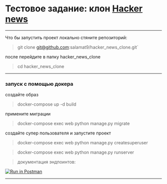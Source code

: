 <h1>Тестовое задание: клон <a href="https://news.ycombinator.com/">Hacker news</a></h1>
<hr>

<p>Что бы запустить проект локально стяните репозиторий:</p>

> git clone git@github.com:salamat9/hacker_news_clone.git`

<p>после перейдите в папку hacker_news_clone</p>

> cd hacker_news_clone

<hr>
<h3>запуск с помощью докера</h3>

<p>создайте образ</p>

> docker-compose up -d build

<p>примените миграции</p>

> docker-compose exec web python manage.py migrate

<p>создайте супер пользователя и запустите проект</p>

> docker-compose exec web python manage.py createsuperuser

> docker-compose exec web python manage.py runserver

> документация эндпоинтов:

[![Run in Postman](https://run.pstmn.io/button.svg)](https://app.getpostman.com/run-collection/82950d9a4113a86843bb?action=collection%2Fimport)

<hr>






